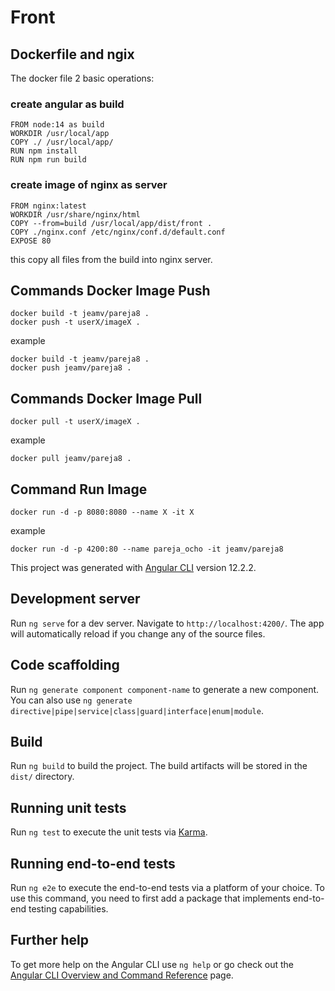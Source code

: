 # Front

## Dockerfile and ngix

The docker file 2 basic operations:

### create angular as build

    FROM node:14 as build
    WORKDIR /usr/local/app
    COPY ./ /usr/local/app/
    RUN npm install
    RUN npm run build

### create image of nginx as server

    FROM nginx:latest
    WORKDIR /usr/share/nginx/html
    COPY --from=build /usr/local/app/dist/front .
    COPY ./nginx.conf /etc/nginx/conf.d/default.conf
    EXPOSE 80

this copy all files from the build into nginx server. 

## Commands Docker Image Push
    
    docker build -t jeamv/pareja8 .
    docker push -t userX/imageX .

example

    docker build -t jeamv/pareja8 .
    docker push jeamv/pareja8 .

## Commands Docker Image Pull

    docker pull -t userX/imageX .

example

    docker pull jeamv/pareja8 .

## Command Run Image

    docker run -d -p 8080:8080 --name X -it X

example

    docker run -d -p 4200:80 --name pareja_ocho -it jeamv/pareja8


This project was generated with [Angular CLI](https://github.com/angular/angular-cli) version 12.2.2.

## Development server

Run `ng serve` for a dev server. Navigate to `http://localhost:4200/`. The app will automatically reload if you change any of the source files.

## Code scaffolding

Run `ng generate component component-name` to generate a new component. You can also use `ng generate directive|pipe|service|class|guard|interface|enum|module`.

## Build

Run `ng build` to build the project. The build artifacts will be stored in the `dist/` directory.

## Running unit tests

Run `ng test` to execute the unit tests via [Karma](https://karma-runner.github.io).

## Running end-to-end tests

Run `ng e2e` to execute the end-to-end tests via a platform of your choice. To use this command, you need to first add a package that implements end-to-end testing capabilities.

## Further help

To get more help on the Angular CLI use `ng help` or go check out the [Angular CLI Overview and Command Reference](https://angular.io/cli) page.

